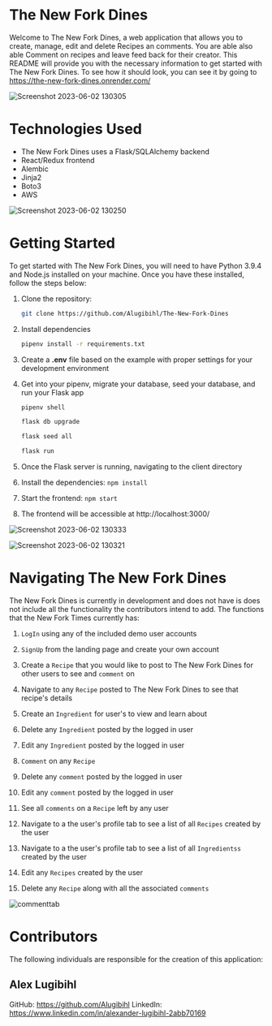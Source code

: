 # The New Fork Dines

Welcome to The New Fork Dines, a web application that allows you to create, manage, edit and delete Recipes an comments. You are able also able Comment on recipes and leave feed back for their creator. This README will provide you with the necessary information to get started with The New Fork Dines.
To see how it should look, you can see it by going to https://the-new-fork-dines.onrender.com/

![Screenshot 2023-06-02 130305](https://github.com/Alugibihl/The-New-Fork-Dines/assets/111261195/8ae1f890-dc04-4338-b202-a35da3cfbaee)


# Technologies Used

- The New Fork Dines uses a Flask/SQLAlchemy backend
- React/Redux frontend
- Alembic
- Jinja2
- Boto3
- AWS

![Screenshot 2023-06-02 130250](https://github.com/Alugibihl/The-New-Fork-Dines/assets/111261195/179080a1-9aae-4f93-99bc-7b43df5afe15)


# Getting Started

To get started with The New Fork Dines, you will need to have Python 3.9.4 and Node.js installed on your machine. Once you have these installed, follow the steps below:

1. Clone the repository:

   ```bash
   git clone https://github.com/Alugibihl/The-New-Fork-Dines
   ```

2. Install dependencies

   ```bash
   pipenv install -r requirements.txt
   ```

3. Create a **.env** file based on the example with proper settings for your development environment

4. Get into your pipenv, migrate your database, seed your database, and run your Flask app

   ```bash
   pipenv shell
   ```

   ```bash
   flask db upgrade
   ```

   ```bash
   flask seed all
   ```

   ```bash
   flask run
   ```

5. Once the Flask server is running, navigating to the client directory

6. Install the dependencies: `npm install`

7. Start the frontend: `npm start`

8. The frontend will be accessible at http://localhost:3000/

![Screenshot 2023-06-02 130333](https://github.com/Alugibihl/The-New-Fork-Dines/assets/111261195/011cc519-f24b-442c-b2e1-8463e181f390)

![Screenshot 2023-06-02 130321](https://github.com/Alugibihl/The-New-Fork-Dines/assets/111261195/6f81ce80-822d-420a-8bdc-4b969bffe50d)

# Navigating The New Fork Dines

The New Fork Dines is currently in development and does not have is does not include all the functionality the contributors intend to add. The functions that the New Fork Times currently has:

1. `LogIn` using any of the included demo user accounts

2. `SignUp` from the landing page and create your own account

3. Create a `Recipe` that you would like to post to The New Fork Dines for other users to see and `comment` on

4. Navigate to any `Recipe` posted to The New Fork Dines to see that recipe's details

5. Create an `Ingredient` for user's to view and learn about

6. Delete any `Ingredient` posted by the logged in user

7. Edit any `Ingredient` posted by the logged in user

8. `Comment` on any `Recipe`

9. Delete any `comment` posted by the logged in user

10. Edit any `comment` posted by the logged in user

11. See all `comments` on a `Recipe` left by any user

12. Navigate to a the user's profile tab to see a list of all `Recipes` created by the user

13. Navigate to a the user's profile tab to see a list of all `Ingredientss` created by the user

14. Edit any `Recipes` created by the user

15. Delete any `Recipe` along with all the associated `comments`

![commenttab](https://github.com/Alugibihl/The-New-Fork-Dines/assets/111261195/5fc50f93-508c-4d5c-ab7a-d13071b2f4a8)
   
# Contributors

The following individuals are responsible for the creation of this application:

## Alex Lugibihl

GitHub: https://github.com/Alugibihl
LinkedIn: https://www.linkedin.com/in/alexander-lugibihl-2abb70169
